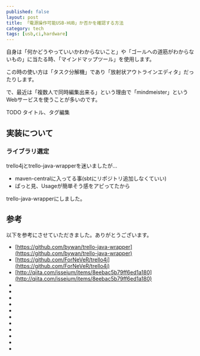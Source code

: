 ```yaml
---
published: false
layout: post
title: 「電源操作可能USB-HUB」か否かを確認する方法
category: tech
tags: [usb,ci,hardware]
---
```


自身は「何かどうやっていいかわからないこと」や「ゴールへの道筋がわからないもの」に当たる時、「マインドマップツール」を使用します。

この時の使い方は「タスク分解機」であり「放射状アウトラインエディタ」だったりします。

で、最近は「複数人で同時編集出来る」という理由で「mindmeister」というWebサービスを使うことが多いのです。


TODO タイトル、タグ編集




## 実装について

### ライブラリ選定

trello4jとtrello-java-wrapperを迷いましたが…

+ maven-centralに入ってる事(sbtにリポジトリ追加しなくていい)
+ ぱっと見、Usageが簡単そう感をアピってたから

trello-java-wrapperにしました。


## 参考

以下を参考にさせていただきました。ありがとうございます。


+ [https://github.com/bywan/trello-java-wrapper](https://github.com/bywan/trello-java-wrapper)
+ [https://github.com/ForNeVeR/trello4j](https://github.com/ForNeVeR/trello4j)
+ [http://qiita.com/isseium/items/8eebac5b79ff6ed1a180](http://qiita.com/isseium/items/8eebac5b79ff6ed1a180)
+ []()
+ []()
+ []()
+ []()
+ []()
+ []()
+ []()
+ []()
+ []()
+ []()
+ []()
